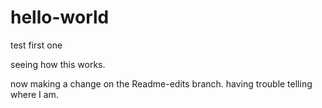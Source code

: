 # hello-world
test first one


seeing how this works.

now making a change on the Readme-edits branch.
having trouble telling where I am.

